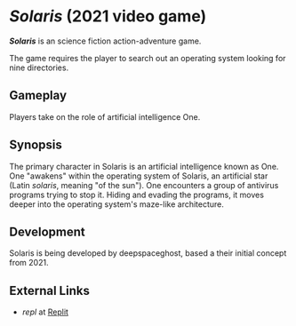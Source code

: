# *Solaris* (2021 video game)
***Solaris*** is an science fiction action-adventure game.

The game requires the player to search out an operating system looking for nine directories.

## Gameplay
Players take on the role of artificial intelligence One.

## Synopsis
The primary character in Solaris is an artificial intelligence known as One. One "awakens" within the operating system of Solaris, an artificial star (Latin *solaris*, meaning "of the sun"). One encounters a group of antivirus programs trying to stop it. Hiding and evading the programs, it moves deeper into the operating system's maze-like architecture.

## Development
Solaris is being developed by deepspaceghost, based a their initial concept from 2021.

## External Links
- *repl* at [Replit](https://en.wikipedia.org/wiki/Replit)
